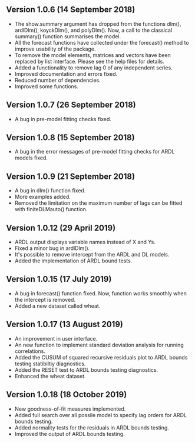 ## Version 1.0.6 (14 September 2018)
  * The show.summary argument has dropped from the functions dlm(), ardlDlm(), koyckDlm(), and polyDlm(). Now, a call to the classical summary() function summarises the model.
  * All the forecast functions have collected under the forecast() method to improve usability of the package.
  * To remove the model elements, matrices and vectors have been replaced by list interface. Please see the help files for details.
  * Added a functionality to remove lag 0 of any independent series.
  * Improved documentation and errors fixed.
  * Reduced number of dependencies.
  * Improved some functions.

## Version 1.0.7 (26 September 2018)
  * A bug in pre-model fitting checks fixed.

## Version 1.0.8 (15 September 2018)
* A bug in the error messages of pre-model fitting checks for ARDL models fixed.

## Version 1.0.9 (21 September 2018)
* A bug in dlm() function fixed.
* More examples added.
* Removed the limitation on the maximum number of lags can be fitted with finiteDLMauto() function.

## Version 1.0.12 (29 April 2019)
* ARDL output displays variable names instead of X and Ys.
* Fixed a minor bug in ardlDlm().
* It's possible to remove intercept from the ARDL and DL models.
* Added the implementation of ARDL bound tests.

## Version 1.0.15 (17 July 2019)
* A bug in forecast() function fixed. Now, function works smoothly when the intercept is removed.
* Added a new dataset called wheat.

## Version 1.0.17 (13 August 2019)
* An improvement in user interface.
* An new function to implement standard deviation analysis for running correlations.
* Added the CUSUM of squared recursive residuals plot to ARDL bounds testing statibiltiy diagnostics.
* Added the RESET test to ARDL bounds testing diagnostics.
* Enhanced the wheat dataset.

## Version 1.0.18 (18 October 2019)
* New goodness-of-fit measures implemented.
* Added full search over all possile model to specify lag orders for ARDL bounds testing.
* Added normality tests for the residuals in ARDL bounds testing.
* Improved the output of ARDL bounds testing.
